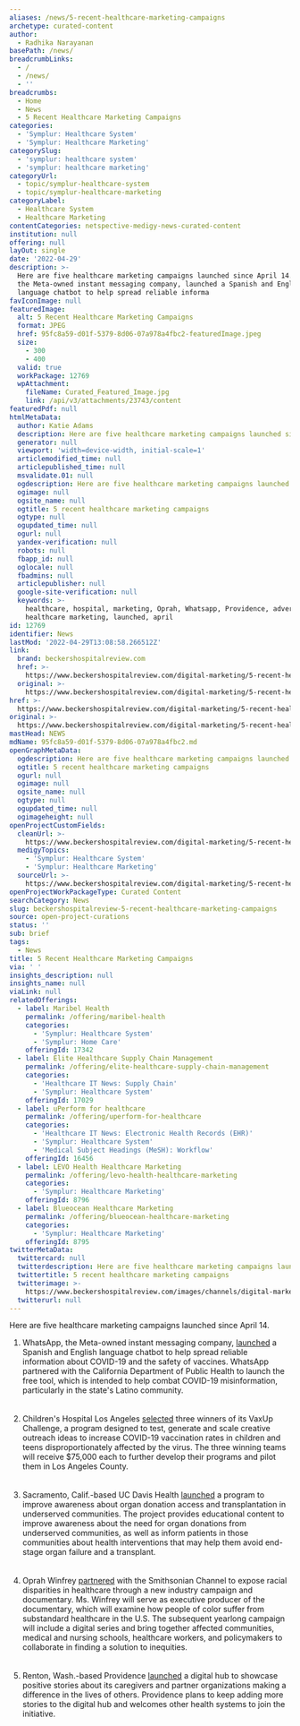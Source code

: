 ```yaml
---
aliases: /news/5-recent-healthcare-marketing-campaigns
archetype: curated-content
author:
  - Radhika Narayanan
basePath: /news/
breadcrumbLinks:
  - /
  - /news/
  - ''
breadcrumbs:
  - Home
  - News
  - 5 Recent Healthcare Marketing Campaigns
categories:
  - 'Symplur: Healthcare System'
  - 'Symplur: Healthcare Marketing'
categorySlug:
  - 'symplur: healthcare system'
  - 'symplur: healthcare marketing'
categoryUrl:
  - topic/symplur-healthcare-system
  - topic/symplur-healthcare-marketing
categoryLabel:
  - Healthcare System
  - Healthcare Marketing
contentCategories: netspective-medigy-news-curated-content
institution: null
offering: null
layOut: single
date: '2022-04-29'
description: >-
  Here are five healthcare marketing campaigns launched since April 14.WhatsApp,
  the Meta-owned instant messaging company, launched a Spanish and English
  language chatbot to help spread reliable informa
favIconImage: null
featuredImage:
  alt: 5 Recent Healthcare Marketing Campaigns
  format: JPEG
  href: 95fc8a59-d01f-5379-8d06-07a978a4fbc2-featuredImage.jpeg
  size:
    - 300
    - 400
  valid: true
  workPackage: 12769
  wpAttachment:
    fileName: Curated_Featured_Image.jpg
    link: /api/v3/attachments/23743/content
featuredPdf: null
htmlMetaData:
  author: Katie Adams
  description: Here are five healthcare marketing campaigns launched since April 14.
  generator: null
  viewport: 'width=device-width, initial-scale=1'
  articlemodified_time: null
  articlepublished_time: null
  msvalidate.01: null
  ogdescription: Here are five healthcare marketing campaigns launched since April 14.
  ogimage: null
  ogsite_name: null
  ogtitle: 5 recent healthcare marketing campaigns
  ogtype: null
  ogupdated_time: null
  ogurl: null
  yandex-verification: null
  robots: null
  fbapp_id: null
  oglocale: null
  fbadmins: null
  articlepublisher: null
  google-site-verification: null
  keywords: >-
    healthcare, hospital, marketing, Oprah, Whatsapp, Providence, advertising,
    healthcare marketing, launched, april
id: 12769
identifier: News
lastMod: '2022-04-29T13:08:58.266512Z'
link:
  brand: beckershospitalreview.com
  href: >-
    https://www.beckershospitalreview.com/digital-marketing/5-recent-healthcare-marketing-campaigns-2.html
  original: >-
    https://www.beckershospitalreview.com/digital-marketing/5-recent-healthcare-marketing-campaigns-2.html
href: >-
  https://www.beckershospitalreview.com/digital-marketing/5-recent-healthcare-marketing-campaigns-2.html
original: >-
  https://www.beckershospitalreview.com/digital-marketing/5-recent-healthcare-marketing-campaigns-2.html
mastHead: NEWS
mdName: 95fc8a59-d01f-5379-8d06-07a978a4fbc2.md
openGraphMetaData:
  ogdescription: Here are five healthcare marketing campaigns launched since April 14.
  ogtitle: 5 recent healthcare marketing campaigns
  ogurl: null
  ogimage: null
  ogsite_name: null
  ogtype: null
  ogupdated_time: null
  ogimageheight: null
openProjectCustomFields:
  cleanUrl: >-
    https://www.beckershospitalreview.com/digital-marketing/5-recent-healthcare-marketing-campaigns-2.html
  medigyTopics:
    - 'Symplur: Healthcare System'
    - 'Symplur: Healthcare Marketing'
  sourceUrl: >-
    https://www.beckershospitalreview.com/digital-marketing/5-recent-healthcare-marketing-campaigns-2.html
openProjectWorkPackageType: Curated Content
searchCategory: News
slug: beckershospitalreview-5-recent-healthcare-marketing-campaigns
source: open-project-curations
status: ''
sub: brief
tags:
  - News
title: 5 Recent Healthcare Marketing Campaigns
via: ' '
insights_description: null
insights_name: null
viaLink: null
relatedOfferings:
  - label: Maribel Health
    permalink: /offering/maribel-health
    categories:
      - 'Symplur: Healthcare System'
      - 'Symplur: Home Care'
    offeringId: 17342
  - label: Elite Healthcare Supply Chain Management
    permalink: /offering/elite-healthcare-supply-chain-management
    categories:
      - 'Healthcare IT News: Supply Chain'
      - 'Symplur: Healthcare System'
    offeringId: 17029
  - label: uPerform for healthcare
    permalink: /offering/uperform-for-healthcare
    categories:
      - 'Healthcare IT News: Electronic Health Records (EHR)'
      - 'Symplur: Healthcare System'
      - 'Medical Subject Headings (MeSH): Workflow'
    offeringId: 16456
  - label: LEVO Health Healthcare Marketing
    permalink: /offering/levo-health-healthcare-marketing
    categories:
      - 'Symplur: Healthcare Marketing'
    offeringId: 8796
  - label: Blueocean Healthcare Marketing
    permalink: /offering/blueocean-healthcare-marketing
    categories:
      - 'Symplur: Healthcare Marketing'
    offeringId: 8795
twitterMetaData:
  twittercard: null
  twitterdescription: Here are five healthcare marketing campaigns launched since April 14.
  twittertitle: 5 recent healthcare marketing campaigns
  twitterimage: >-
    https://www.beckershospitalreview.com/images/channels/digital-marketing/3.jpg
  twitterurl: null
---
```

<p>Here are five healthcare marketing campaigns launched since April 14.</p><ol><li>WhatsApp, the Meta-owned instant messaging company, <a href="https://www.beckershospitalreview.com/digital-marketing/whatsapp-launches-chatbot-to-combat-covid-19-misinformation-in-latino-communities.html">launched</a> a Spanish and English language chatbot to help spread reliable information about COVID-19 and the safety of vaccines. WhatsApp partnered with the California Department of Public Health to launch the free tool, which is intended to help combat COVID-19 misinformation, particularly in the state's Latino community.<br><br>&nbsp;</li><li>Children's Hospital Los Angeles <a href="https://www.beckershospitalreview.com/digital-marketing/children-s-hospital-los-angeles-selects-winners-of-vaccine-innovation-challenge.html">selected</a> three winners of its VaxUp Challenge, a program designed to test, generate and scale creative outreach ideas to increase COVID-19 vaccination rates in children and teens disproportionately affected by the virus. The three winning teams will receive $75,000 each to further develop their programs and pilot them in Los Angeles County.<br><br>&nbsp;</li><li>Sacramento, Calif.-based UC Davis Health <a href="https://www.beckershospitalreview.com/digital-marketing/uc-davis-health-program-aims-to-eliminate-organ-transplant-disparities.html">launched</a> a program to improve awareness about organ donation access and transplantation in underserved communities. The project provides educational content to improve awareness about the need for organ donations from underserved communities, as well as inform patients in those communities about health interventions that may help them avoid end-stage organ failure and a transplant.<br><br>&nbsp;</li><li>Oprah Winfrey <a href="https://www.beckershospitalreview.com/digital-marketing/oprah-jumps-into-healthcare-with-smithsonian-channel-partnership-aimed-at-reducing-care-inequities.html">partnered</a> with the Smithsonian Channel to expose racial disparities in healthcare through a new industry campaign and documentary. Ms. Winfrey will serve as executive producer of the documentary, which will examine how people of color suffer from substandard healthcare in the U.S. The subsequent yearlong campaign will include a digital series and bring together affected communities, medical and nursing schools, healthcare workers, and policymakers to collaborate in finding a solution to inequities.<br><br>&nbsp;</li><li>Renton, Wash.-based Providence <a href="https://www.beckershospitalreview.com/digital-marketing/health-goes-beyond-the-hospital-providence-launches-digital-storytelling-hub.html">launched</a> a digital hub to showcase positive stories about its caregivers and partner organizations making a difference in the lives of others. Providence plans to keep adding more stories to the digital hub and welcomes other health systems to join the initiative.</li></ol>